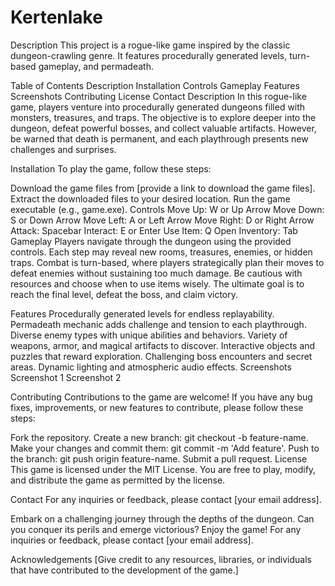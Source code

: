 # Kertenlake
Description
This project is a rogue-like game inspired by the classic dungeon-crawling genre. It features procedurally generated levels, turn-based gameplay, and permadeath.

Table of Contents
Description
Installation
Controls
Gameplay
Features
Screenshots
Contributing
License
Contact
Description
In this rogue-like game, players venture into procedurally generated dungeons filled with monsters, treasures, and traps. The objective is to explore deeper into the dungeon, defeat powerful bosses, and collect valuable artifacts. However, be warned that death is permanent, and each playthrough presents new challenges and surprises.

Installation
To play the game, follow these steps:

Download the game files from [provide a link to download the game files].
Extract the downloaded files to your desired location.
Run the game executable (e.g., game.exe).
Controls
Move Up: W or Up Arrow
Move Down: S or Down Arrow
Move Left: A or Left Arrow
Move Right: D or Right Arrow
Attack: Spacebar
Interact: E or Enter
Use Item: Q
Open Inventory: Tab
Gameplay
Players navigate through the dungeon using the provided controls. Each step may reveal new rooms, treasures, enemies, or hidden traps. Combat is turn-based, where players strategically plan their moves to defeat enemies without sustaining too much damage. Be cautious with resources and choose when to use items wisely. The ultimate goal is to reach the final level, defeat the boss, and claim victory.

Features
Procedurally generated levels for endless replayability.
Permadeath mechanic adds challenge and tension to each playthrough.
Diverse enemy types with unique abilities and behaviors.
Variety of weapons, armor, and magical artifacts to discover.
Interactive objects and puzzles that reward exploration.
Challenging boss encounters and secret areas.
Dynamic lighting and atmospheric audio effects.
Screenshots
Screenshot 1
Screenshot 2

Contributing
Contributions to the game are welcome! If you have any bug fixes, improvements, or new features to contribute, please follow these steps:

Fork the repository.
Create a new branch: git checkout -b feature-name.
Make your changes and commit them: git commit -m 'Add feature'.
Push to the branch: git push origin feature-name.
Submit a pull request.
License
This game is licensed under the MIT License. You are free to play, modify, and distribute the game as permitted by the license.

Contact
For any inquiries or feedback, please contact [your email address].

Embark on a challenging journey through the depths of the dungeon. Can you conquer its perils and emerge victorious? Enjoy the game!
For any inquiries or feedback, please contact [your email address].

Acknowledgements
[Give credit to any resources, libraries, or individuals that have contributed to the development of the game.]
